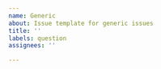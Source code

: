 ```yaml
---
name: Generic
about: Issue template for generic issues
title: ''
labels: question
assignees: ''

---
```



